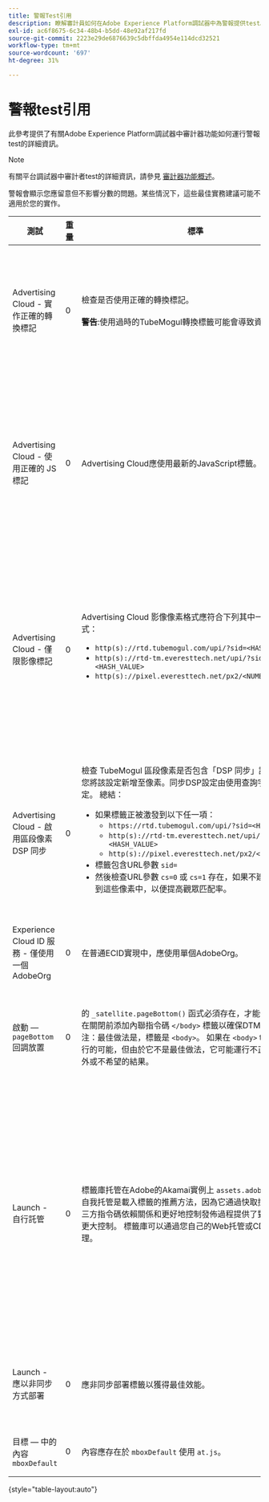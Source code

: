 ```yaml
---
title: 警報Test引用
description: 瞭解審計員如何在Adobe Experience Platform調試器中為警報提供test。
exl-id: ac6f8675-6c34-48b4-b5dd-48e92af217fd
source-git-commit: 2223e29de6876639c5dbffda4954e114dcd32521
workflow-type: tm+mt
source-wordcount: '697'
ht-degree: 31%

---
```


# 警報test引用

此參考提供了有關Adobe Experience Platform調試器中審計器功能如何運行警報test的詳細資訊。

>[!NOTE]
>
>有關平台調試器中審計者test的詳細資訊，請參見 [審計器功能概述](./overview.md)。

警報會顯示您應留意但不影響分數的問題。某些情況下，這些最佳實務建議可能不適用於您的實作。

| 測試 | 重量 | 標準 | 建議 |
| --- | --- | --- | --- |
| Advertising Cloud - 實作正確的轉換標記 | 0 | 檢查是否使用正確的轉換標記。<br><br>**警告**:使用過時的TubeMogul轉換標籤可能會導致資料丟失。 | 將您的轉換像素升級為新的 Advertising Cloud 僅限影像轉換標記。這可以通過 [Advertising Cloud標籤擴展](https://experienceleague.adobe.com/docs/experience-platform/destinations/catalog/advertising/adobe-advertising-cloud.html)。 |
| Advertising Cloud - 使用正確的 JS 標記 | 0 | Advertising Cloud應使用最新的JavaScript標籤。 | 將您的 Advertising Cloud JavaScript 升級至最新版本。使用過時的 JavaScript 版本可能會導致功能失效。通過使用 [Advertising Cloud標籤擴展](https://experienceleague.adobe.com/docs/experience-platform/destinations/catalog/advertising/adobe-advertising-cloud.html)。 |
| Advertising Cloud - 僅限影像標記 | 0 | Advertising Cloud 影像像素格式應符合下列其中一個建議格式： <ul><li>`http(s)://rtd.tubemogul.com/upi/?sid=<HASH_VALUE>`</li><li>`http(s)://rtd-tm.everesttech.net/upi/?sid=<HASH_VALUE>`</li><li>`http(s)://pixel.everesttech.net/px2/<NUMERIC_ID>?`</li></ul> | 將您的 Advertising Cloud 像素升級至新的 Advertising Cloud 僅限影像標記，以確保您使用的是完整的 Advertising Cloud 功能。這可以通過 [Advertising Cloud標籤擴展](https://experienceleague.adobe.com/docs/experience-platform/destinations/catalog/advertising/adobe-advertising-cloud.html)。 |
| Advertising Cloud - 啟用區段像素 DSP 同步 | 0 | 檢查 TubeMogul 區段像素是否包含「DSP 同步」設定，並建議您將該設定新增至像素。同步DSP設定由使用查詢字串參數確定。 總結： <ul><li>如果標籤正被激發到以下任一項：<ul><li>`https://rtd.tubemogul.com/upi/?sid=<HASH_VALUE>`</li><li>`http(s)://rtd-tm.everesttech.net/upi/?sid=<HASH_VALUE>`</li><li>`http(s)://pixel.everesttech.net/px2/<NUMERIC_ID>?`</li></ul></li><li>標籤包含URL參數 `sid=`</li><li>然後檢查URL參數 `cs=0` 或 `cs=1` 存在，如果不建議 `cs=1` 添加到這些像素中，以便提高觀眾匹配率。</li></ul> | 添加URL參數 `cs=1` 到您的Advertising Cloud像素，DSP以便可以進行同步，從而提高受眾匹配率。 這可以通過 [Advertising Cloud標籤擴展](https://experienceleague.adobe.com/docs/experience-platform/destinations/catalog/advertising/adobe-advertising-cloud.html)。 |
| Experience Cloud ID 服務 - 僅使用一個 AdobeOrg | 0 | 在普通ECID實現中，應使用單個AdobeOrg。 | 驗證此實作有多個 AdobeOrg ID。<br><br>[其他資訊](https://experienceleague.adobe.com/docs/id-service/using/intro/id-request.html) |
| 啟動 —  `pageBottom` 回調放置 | 0 | 的 `_satellite.pageBottom()` 函式必須存在，才能使標籤工作。 在關閉前添加內聯指令碼 `</body>` 標籤以確保DTM功能正確。 注：最佳做法是，標籤是 `<body>`。 如果在 `<body>` tag ，它有運行的可能，但由於它不是最佳做法，它可能運行不正確或出現意外或不希望的結果。 | 在關閉前添加內聯指令碼 `</body>` 標籤以確保DTM功能正確。 <br><br>[其他資訊](https://experienceleague.adobe.com/docs/experience-platform/tags/client-side/asynchronous-deployment.html) |
| Launch - 自行託管 | 0 | 標籤庫托管在Adobe的Akamai實例上 `assets.adobedtm.com`。 自我托管是載入標籤的推薦方法，因為它通過快取控制、減少第三方指令碼依賴關係和更好地控制發佈過程提供了對網站效能的更大控制。 標籤庫可以通過您自己的Web托管或CDN托管和管理。 | 切換到自主承載是在頁面上載入標籤的方法。 雖然透過 Akamai CDN 進行 託管在多數情況下都是可行的，但自行託管可以改善頁面效能。<br><br>其他資訊:<ul><li>[標籤快速入門手冊](https://experienceleague.adobe.com/docs/experience-platform/tags/client-side/asynchronous-deployment.html)</li><li>[非同步部署](https://experienceleague.adobe.com/docs/experience-platform/tags/client-side/asynchronous-deployment.html)</li></ul> |
| Launch - 應以非同步方式部署 | 0 | 應非同步部署標籤以獲得最佳效能。 | 包括 `async` 內聯指令碼中的參數，以確保正確的標籤功能 <br><br>[其他資訊](https://experienceleague.adobe.com/docs/experience-platform/tags/client-side/asynchronous-deployment.html) |
| 目標 — 中的內容 `mboxDefault` | 0 | 內容應存在於 `mboxDefault` 使用 `at.js`。 | 確認有可用的內容。<br><br>[其他資訊](https://experienceleague.adobe.com/docs/target/using/implement-target/implementing-target.html) |

{style=&quot;table-layout:auto&quot;}
